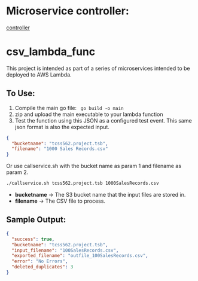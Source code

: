 # Microservice controller:
[controller](https://files.slack.com/files-pri/TDCHQBP63-FEKGWMWF9/image.png)


# csv_lambda_func

This project is intended as part of a series of microservices intended to be deployed to AWS Lambda. 

## To Use:
1. Compile the main go file: ``` go build -o main```
2. zip and upload the main executable to your lambda function
3. Test the function using this JSON as a configured test event. This same json format is also the expected input.
```JSON
{
  "bucketname": "tcss562.project.tsb",
  "filename": "1000 Sales Records.csv"
}
```
Or use callservice.sh with the bucket name as param 1 and filename as param 2. 
```Bash
./callservice.sh tcss562.project.tsb 1000SalesRecords.csv
```

* **bucketname** -> The S3 bucket name that the input files are stored in.
* **filename**   -> The CSV file to process.

## Sample Output:
```JSON
{
  "success": true,
  "bucketname": "tcss562.project.tsb",
  "input_filename": "100SalesRecords.csv",
  "exported_filename": "outfile_100SalesRecords.csv",
  "error": "No Errors",
  "deleted_duplicates": 3
}
```
